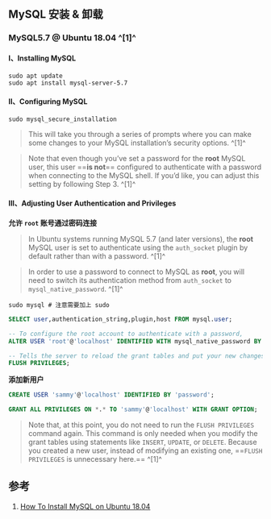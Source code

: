 ﻿## MySQL 安装 & 卸载

### MySQL5.7 @ Ubuntu 18.04 ^[1]^

#### I、Installing MySQL

```shell
sudo apt update
sudo apt install mysql-server-5.7
```



#### II、Configuring MySQL

```shell
sudo mysql_secure_installation
```

> This will take you through a series of prompts where you can make some changes to your MySQL installation’s security options. ^[1]^

> Note that even though you’ve set a password for the **root** MySQL user, this user ==**is not**== configured to authenticate with a password when connecting to the MySQL shell. If you’d like, you can adjust this setting by following Step 3. ^[1]^



#### III、Adjusting User Authentication and Privileges

**允许 `root` 账号通过密码连接**

> In Ubuntu systems running MySQL 5.7 (and later versions), the **root** MySQL user is set to authenticate using the `auth_socket` plugin by default rather than with a password. ^[1]^

> In order to use a password to connect to MySQL as **root**, you will need to switch its authentication method from `auth_socket` to `mysql_native_password`. ^[1]^

```shell
sudo mysql # 注意需要加上 sudo
```

```sql
SELECT user,authentication_string,plugin,host FROM mysql.user;

-- To configure the root account to authenticate with a password, 
ALTER USER 'root'@'localhost' IDENTIFIED WITH mysql_native_password BY 'password';

-- Tells the server to reload the grant tables and put your new changes into effect
FLUSH PRIVILEGES;
```



**添加新用户**

```sql
CREATE USER 'sammy'@'localhost' IDENTIFIED BY 'password';

GRANT ALL PRIVILEGES ON *.* TO 'sammy'@'localhost' WITH GRANT OPTION;
```

> Note that, at this point, you do not need to run the `FLUSH PRIVILEGES` command again. This command is only needed when you modify the grant tables using statements like `INSERT`, `UPDATE`, or `DELETE`. Because you created a new user, instead of modifying an existing one, ==`FLUSH PRIVILEGES` is unnecessary here.== ^[1]^


## 参考

1. [How To Install MySQL on Ubuntu 18.04](https://www.digitalocean.com/community/tutorials/how-to-install-mysql-on-ubuntu-18-04)
